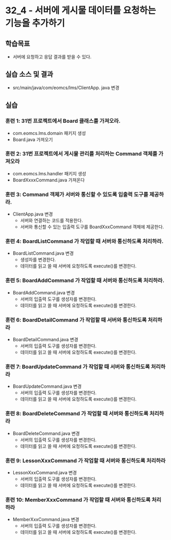 # 32_4 - 서버에 게시물 데이터를 요청하는 기능을 추가하기

## 학습목표

- 서버에 요청하고 응답 결과를 받을 수 있다. 

## 실습 소스 및 결과

- src/main/java/com/eomcs/lms/ClientApp. java 변경


## 실습  

### 훈련 1: 31번 프로젝트에서 Board 클래스를 가져오라.
- com.eomcs.lms.domain 패키지 생성
- Board.java 가져오기 

### 훈련 2: 31번 프로젝트에서 게시물 관리를 처리하는 Command 객체를 가져오라
- com.eomcs.lms.handler 패키지 생성
- BoardXxxxCommand.java 가져온다

### 훈련 3: Command 객체가 서버와 통신할 수 있도록 입출력 도구를 제공하라.
- ClientApp.java 변경
  - 서버와 연결하는 코드를 적용한다.
  - 서버와 통신할 수 있는 입출력 도구를 BoardXxxCommand 객체에 제공한다. 

### 훈련 4: BoardListCommand 가 작업할 때 서버와 통신하도록 처리하라.
- BoardListCommand.java 변경
  - 생성자를 변경한다.
  - 데이터를 읽고 쓸 때 서버에 요청하도록 execute()를 변경한다.
  
### 훈련 5: BoardAddCommand 가 작업할 때 서버와 통신하도록 처리하라.
- BoardAddCommand.java 변경
  - 서버의 입출력 도구를 생성자를 변경한다.
  - 데이터를 읽고 쓸 때 서버에 요청하도록 execute()를 변경한다.
  
### 훈련 6: BoardDetailCommand 가 작업할 때 서버와 통신하도록 처리하라  
- BoardDetailCommand.java 변경
  - 서버의 입출력 도구를 생성자를 변경한다.
  - 데이터를 읽고 쓸 때 서버에 요청하도록 execute()를 변경한다.
  
### 훈련 7: BoardUpdateCommand 가 작업할 때 서버와 통신하도록 처리하라  
- BoardUpdateCommand.java 변경
  - 서버의 입출력 도구를 생성자를 변경한다.
  - 데이터를 읽고 쓸 때 서버에 요청하도록 execute()를 변경한다.
  
### 훈련 8: BoardDeleteCommand 가 작업할 때 서버와 통신하도록 처리하라  
- BoardDeleteCommand.java 변경
  - 서버의 입출력 도구를 생성자를 변경한다.
  - 데이터를 읽고 쓸 때 서버에 요청하도록 execute()를 변경한다.
  
### 훈련 9: LessonXxxCommand 가 작업할 때 서버와 통신하도록 처리하라  
- LessonXxxCommand.java 변경
  - 서버의 입출력 도구를 생성자를 변경한다.
  - 데이터를 읽고 쓸 때 서버에 요청하도록 execute()를 변경한다.
  
### 훈련 10: MemberXxxCommand 가 작업할 때 서버와 통신하도록 처리하라  
- MemberXxxCommand.java 변경
  - 서버의 입출력 도구를 생성자를 변경한다.
  - 데이터를 읽고 쓸 때 서버에 요청하도록 execute()를 변경한다.